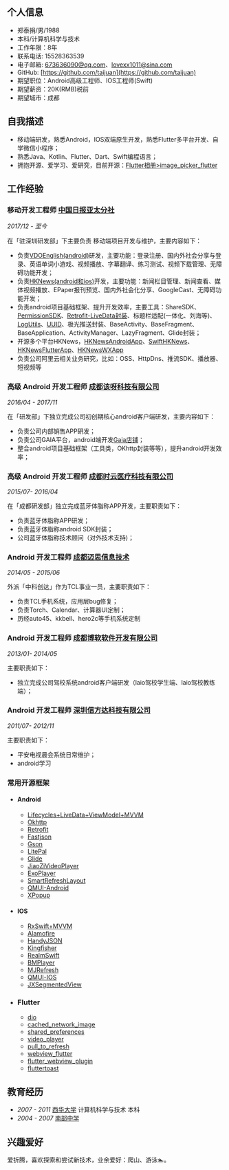 ## 个人信息

- 郑泰捐/男/1988
- 本科/计算机科学与技术
- 工作年限：8年
- 联系电话: 15528363539
- 电子邮箱: [673636090@qq.com](mailto:673636090@qq.com)、[lovexx1011@sina.com](mailto:lovexx1011@sina.com)
- GitHub: [https://github.com/taijuan](https://github.com/taijuan)
- 期望职位：Android高级工程师、IOS工程师(Swift)
- 期望薪资：20K(RMB)税前
- 期望城市：成都



## 自我描述

* 移动端研发，熟悉Android，IOS双端原生开发，熟悉Flutter多平台开发、自学微信小程序；
* 熟悉Java、Kotlin、Flutter、Dart、Swift编程语言；
* 拥抱开源、爱学习、爱研究，目前开源：[Flutter相册>image_picker_flutter](https://github.com/taijuan/image_picker_flutter.git)

## 工作经验

### **移动开发工程师** [中国日报亚太分社](https://www.chinadailyhk.com)

*2017/12 - 至今*

在「驻深圳研发部」下主要负责 移动端项目开发与维护，主要内容如下：

* 负责[VDOEnglish(android)](https://fir.im/VDOGame)研发，主要功能：登录注册、国内外社会分享与登录、英语单词小游戏、视频播放、字幕翻译、练习测试、视频下载管理、无障碍功能开发；
* 负责[HKNews(android和ios)](https://fir.im/ChinaDailyNews)开发，主要功能：新闻栏目管理、新闻查看、媒体视频播放、EPaper报刊预览、国内外社会化分享、GoogleCast、无障碍功能开发；
* 负责android项目基础框架、提升开发效率，主要工具：ShareSDK、[PermissionSDK](https://github.com/taijuan/AndroidKit)、[Retrofit-LiveData封装](https://github.com/taijuan/AndroidKit)、标题栏适配(一体化、刘海等)、[LogUtils](https://github.com/taijuan/AndroidKit)、[UUID](https://github.com/taijuan/AndroidKit)、极光推送封装、BaseActivity、BaseFragment、BaseApplication、ActivityManager、LazyFragment、Glide封装；
* 开源多个平台HKNews，[HKNewsAndroidApp](https://github.com/taijuan/HKNewsAndroidApp.git)、[SwiftHKNews](https://github.com/taijuan/SwiftHKNews.git)、[HKNewsFlutterApp](https://github.com/taijuan/HKNewsFlutterApp.git)、[HKNewsWXApp](https://github.com/taijuan/HKNewsWXApp.gitt)
* 负责公司阿里云相关业务研究，比如：OSS、HttpDns、推流SDK、播放器、短视频等


### **高级 Android 开发工程师** [成都该呀科技有限公司](https://www.gaiasys.cn/)

*2016/04 - 2017/11*

在「研发部」下独立完成公司初创期核心android客户端研发，主要内容如下：

* 负责公司内部销售APP研发；
* 负责公司GAIA平台，android端开发[Gaia店铺](https://www.gaiasys.cn/)；
* 整合android项目基础框架（工具类，OKhttp封装等等），提升android开发效率；


### **高级 Android 开发工程师** [成都时云医疗科技有限公司](http://www.rysmart.com/)

*2015/07- 2016/04*

在「成都研发部」独立完成蓝牙体脂称APP开发，主要职责如下：

* 负责蓝牙体脂称APP研发；
* 负责蓝牙体脂称android SDK封装；
* 公司蓝牙体脂称技术顾问（对外技术支持)；

### **Android 开发工程师** [成都迈思信息技术](http://3178215.71ab.com/index.php)

*2014/05 - 2015/06*

外派「中科创达」作为TCL事业一员，主要职责如下：

* 负责TCL手机系统，应用层bug修复；
* 负责Torch、Calendar、计算器UI定制；
* 历经auto45、kkbell、hero2c等手机系统定制

### **Android 开发工程师** [成都博软软件开发有限公司](http://www.bofsoft.com/)

*2013/01- 2014/05*

主要职责如下：

- 独立完成公司驾校系统android客户端研发（laio驾校学生端、laio驾校教练端）；

### **Android 开发工程师** [深圳信方达科技有限公司](http://www.comfd.cn/)

*2011/07- 2012/11*

主要职责如下：

- 平安电视晨会系统日常维护；
- android学习

### 常用开源框架
- #### Android
  - [Lifecycles+LiveData+ViewModel+MVVM](https://developer.android.google.cn/jetpack)
  - [Okhttp](https://github.com/square/okhttp.git)
  - [Retrofit](https://github.com/square/retrofit)
  - [Fastjson](https://github.com/alibaba/fastjson.git)
  - [Gson](https://github.com/google/gson)
  - [LitePal](https://github.com/LitePalFramework/LitePal.git)
  - [Glide](https://github.com/bumptech/glide)
  - [JiaoZiVideoPlayer](https://github.com/lipangit/JiaoZiVideoPlayer.git)
  - [ExoPlayer](https://github.com/google/ExoPlayer.git)
  - [SmartRefreshLayout](https://github.com/scwang90/SmartRefreshLayout.git)
  - [QMUI-Android](https://github.com/Tencent/QMUI_Android.git)
  - [XPopup](https://github.com/li-xiaojun/XPopup.git)

- #### IOS
  - [RxSwift+MVVM](https://github.com/ReactiveX/RxSwift.git)
  - [Alamofire](https://github.com/Alamofire/Alamofire.git)
  - [HandyJSON](https://github.com/alibaba/HandyJSON.git)
  - [Kingfisher](https://github.com/onevcat/Kingfisher.git)
  - [RealmSwift](https://github.com/realm/realm-cocoa.git)
  - [BMPlayer](https://github.com/BrikerMan/BMPlayer.git)
  - [MJRefresh](https://github.com/CoderMJLee/MJRefresh.git)
  - [QMUI-IOS](https://github.com/Tencent/QMUI_iOS.git)
  - [JXSegmentedView](https://github.com/pujiaxin33/JXSegmentedView.git)

- ### Flutter
  - [dio](https://pub.flutter-io.cn/packages/dio)
  - [cached_network_image](https://pub.flutter-io.cn/packages/cached_network_image)
  - [shared_preferences](https://pub.flutter-io.cn/packages/shared_preferences)
  - [video_player](https://pub.flutter-io.cn/packages/video_player)
  - [pull_to_refresh](https://pub.flutter-io.cn/packages/pull_to_refresh)
  - [webview_flutter](https://pub.flutter-io.cn/packages/webview_flutter)
  - [flutter_webview_plugin](https://pub.flutter-io.cn/packages/flutter_webview_plugin)
  - [fluttertoast](https://pub.flutter-io.cn/packages/fluttertoast)
  
## 教育经历

- *2007 - 2011* [西华大学](http://www.xhu.edu.cn/) 计算机科学与技术 本科
- *2004 - 2007* [南部中学](http://www.scnbzx.cn/)

## 兴趣爱好

爱折腾，喜欢探索和尝试新技术，业余爱好：爬山、游泳🏊。

